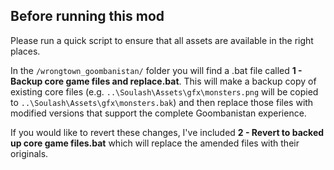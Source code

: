 ## Before running this mod

Please run a quick script to ensure that all assets are available in the right places.

In the `/wrongtown_goombanistan/` folder you will find a .bat file called **1 - Backup core game files and replace.bat**. This will make a backup copy of existing core files (e.g. `..\Soulash\Assets\gfx\monsters.png` will be copied to `..\Soulash\Assets\gfx\monsters.bak`) and then replace those files with modified versions that support the complete Goombanistan experience.

If you would like to revert these changes, I've included **2 - Revert to backed up core game files.bat** which will replace the amended files with their originals.